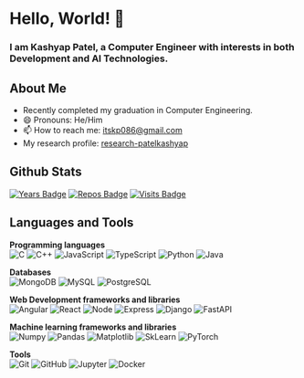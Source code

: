 # Hello, World! 👋

### I am Kashyap Patel, a Computer Engineer with interests in both Development and AI Technologies.

## About Me

- Recently completed my graduation in Computer Engineering.
- 😄 Pronouns: He/Him
- 📫 How to reach me: [itskp086@gmail.com](mailto:itskp086@gmail.com)
- My research profile: [research-patelkashyap](https://github.com/research-patelkashyap)

## Github Stats

[![Years Badge](https://badges.pufler.dev/years/developer-patelkashyap)](https://badges.pufler.dev)
[![Repos Badge](https://badges.pufler.dev/repos/developer-patelkashyap)](https://badges.pufler.dev)
[![Visits Badge](https://badges.pufler.dev/visits/developer-patelkashyap/badge-it)](https://badges.pufler.dev)

## Languages and Tools

**Programming languages**
<br/>
![C](https://img.shields.io/badge/C-00599C?style=for-the-badge&logo=c&logoColor=white)
![C++](https://img.shields.io/badge/C%2B%2B-00599C?style=for-the-badge&logo=c%2B%2B&logoColor=white)
![JavaScript](https://img.shields.io/badge/JavaScript-00599C?style=for-the-badge&logo=javascript&logoColor=white)
![TypeScript](https://img.shields.io/badge/TypeScript-00599C?style=for-the-badge&logo=typescript&logoColor=white)
![Python](https://img.shields.io/badge/Python-00599C?style=for-the-badge&logo=python&logoColor=white)
![Java](https://img.shields.io/badge/Java-00599C?style=for-the-badge&logo=openjdk&logoColor=white)

**Databases**
<br/>
![MongoDB](https://img.shields.io/badge/MongoDB-00599C?style=for-the-badge&logo=mongodb&logoColor=white)
![MySQL](https://img.shields.io/badge/MySQL-00599C?style=for-the-badge&logo=mysql&logoColor=white)
![PostgreSQL](https://img.shields.io/badge/PostgreSQL-00599C?style=for-the-badge&logo=postgresql&logoColor=white)

**Web Development frameworks and libraries**
<br/>
![Angular](https://img.shields.io/badge/Angular-00599C?style=for-the-badge&logo=angular&logoColor=white)
![React](https://img.shields.io/badge/React-00599C?style=for-the-badge&logo=react&logoColor=white)
![Node](https://img.shields.io/badge/Node.js-00599C?style=for-the-badge&logo=node.js&logoColor=white)
![Express](https://img.shields.io/badge/Express.js-00599C?style=for-the-badge&logo=django&logoColor=white)
![Django](https://img.shields.io/badge/Django-00599C?style=for-the-badge&logo=django&logoColor=white)
![FastAPI](https://img.shields.io/badge/FastAPI-00599C?style=for-the-badge&logo=fastapi&logoColor=white)

**Machine learning frameworks and libraries**
<br/>
![Numpy](https://img.shields.io/badge/Numpy-00599C?style=for-the-badge&logo=numpy&logoColor=white)
![Pandas](https://img.shields.io/badge/Pandas-00599C?style=for-the-badge&logo=pandas&logoColor=white)
![Matplotlib](https://img.shields.io/badge/Matplotlib-00599C?style=for-the-badge&logo=matplotlib&logoColor=white)
![SkLearn](https://img.shields.io/badge/SkLearn-00599C?style=for-the-badge&logo=sklearn&logoColor=white)
![PyTorch](https://img.shields.io/badge/PyTorch-00599C?style=for-the-badge&logo=pytorch&logoColor=white)

**Tools**
<br/>
![Git](https://img.shields.io/badge/Git-00599C?style=for-the-badge&logo=git&logoColor=white)
![GitHub](https://img.shields.io/badge/GitHub-00599C?style=for-the-badge&logo=github&logoColor=white)
![Jupyter](https://img.shields.io/badge/Jupyter-00599C?style=for-the-badge&logo=jupyter&logoColor=white)
![Docker](https://img.shields.io/badge/Docker-00599C?style=for-the-badge&logo=docker&logoColor=white)
